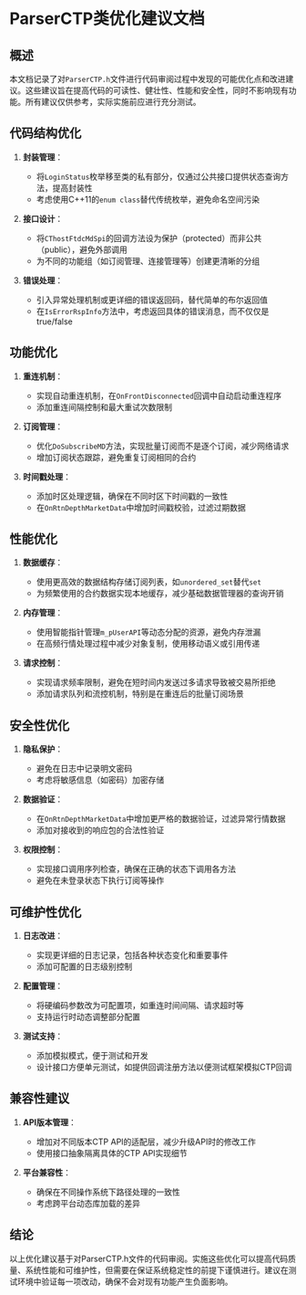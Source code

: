 # ParserCTP类优化建议文档

## 概述

本文档记录了对`ParserCTP.h`文件进行代码审阅过程中发现的可能优化点和改进建议。这些建议旨在提高代码的可读性、健壮性、性能和安全性，同时不影响现有功能。所有建议仅供参考，实际实施前应进行充分测试。

## 代码结构优化

1. **封装管理**：
   - 将`LoginStatus`枚举移至类的私有部分，仅通过公共接口提供状态查询方法，提高封装性
   - 考虑使用C++11的`enum class`替代传统枚举，避免命名空间污染

2. **接口设计**：
   - 将`CThostFtdcMdSpi`的回调方法设为保护（protected）而非公共（public），避免外部调用
   - 为不同的功能组（如订阅管理、连接管理等）创建更清晰的分组

3. **错误处理**：
   - 引入异常处理机制或更详细的错误返回码，替代简单的布尔返回值
   - 在`IsErrorRspInfo`方法中，考虑返回具体的错误消息，而不仅仅是true/false

## 功能优化

1. **重连机制**：
   - 实现自动重连机制，在`OnFrontDisconnected`回调中自动启动重连程序
   - 添加重连间隔控制和最大重试次数限制

2. **订阅管理**：
   - 优化`DoSubscribeMD`方法，实现批量订阅而不是逐个订阅，减少网络请求
   - 增加订阅状态跟踪，避免重复订阅相同的合约

3. **时间戳处理**：
   - 添加时区处理逻辑，确保在不同时区下时间戳的一致性
   - 在`OnRtnDepthMarketData`中增加时间戳校验，过滤过期数据

## 性能优化

1. **数据缓存**：
   - 使用更高效的数据结构存储订阅列表，如`unordered_set`替代`set`
   - 为频繁使用的合约数据实现本地缓存，减少基础数据管理器的查询开销

2. **内存管理**：
   - 使用智能指针管理`m_pUserAPI`等动态分配的资源，避免内存泄漏
   - 在高频行情处理过程中减少对象复制，使用移动语义或引用传递

3. **请求控制**：
   - 实现请求频率限制，避免在短时间内发送过多请求导致被交易所拒绝
   - 添加请求队列和流控机制，特别是在重连后的批量订阅场景

## 安全性优化

1. **隐私保护**：
   - 避免在日志中记录明文密码
   - 考虑将敏感信息（如密码）加密存储

2. **数据验证**：
   - 在`OnRtnDepthMarketData`中增加更严格的数据验证，过滤异常行情数据
   - 添加对接收到的响应包的合法性验证

3. **权限控制**：
   - 实现接口调用序列检查，确保在正确的状态下调用各方法
   - 避免在未登录状态下执行订阅等操作

## 可维护性优化

1. **日志改进**：
   - 实现更详细的日志记录，包括各种状态变化和重要事件
   - 添加可配置的日志级别控制

2. **配置管理**：
   - 将硬编码参数改为可配置项，如重连时间间隔、请求超时等
   - 支持运行时动态调整部分配置

3. **测试支持**：
   - 添加模拟模式，便于测试和开发
   - 设计接口方便单元测试，如提供回调注册方法以便测试框架模拟CTP回调

## 兼容性建议

1. **API版本管理**：
   - 增加对不同版本CTP API的适配层，减少升级API时的修改工作
   - 使用接口抽象隔离具体的CTP API实现细节

2. **平台兼容性**：
   - 确保在不同操作系统下路径处理的一致性
   - 考虑跨平台动态库加载的差异

## 结论

以上优化建议基于对ParserCTP.h文件的代码审阅。实施这些优化可以提高代码质量、系统性能和可维护性，但需要在保证系统稳定性的前提下谨慎进行。建议在测试环境中验证每一项改动，确保不会对现有功能产生负面影响。
